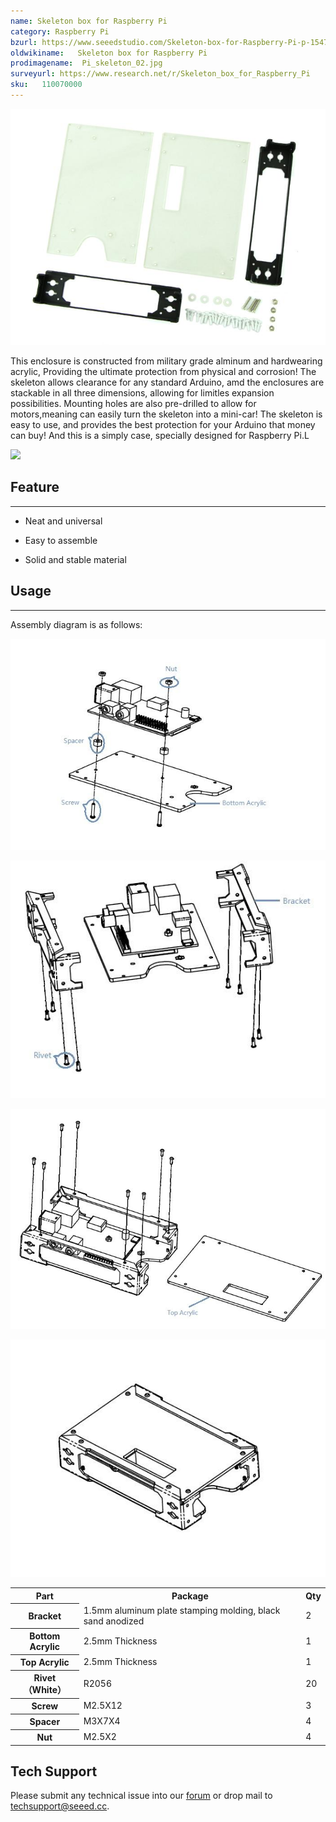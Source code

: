```yaml
---
name: Skeleton box for Raspberry Pi
category: Raspberry Pi
bzurl: https://www.seeedstudio.com/Skeleton-box-for-Raspberry-Pi-p-1547.html
oldwikiname:   Skeleton box for Raspberry Pi
prodimagename:  Pi_skeleton_02.jpg
surveyurl: https://www.research.net/r/Skeleton_box_for_Raspberry_Pi
sku:   110070000
---
```


![](https://github.com/SeeedDocument/Skeleton_box_for_Rasberry_Pi/raw/master/img/Pi_skeleton_02.jpg)

This enclosure is constructed from military grade alminum and hardwearing acrylic, Providing the ultimate protection from physical and corrosion! The skeleton allows clearance for any standard Arduino, amd the enclosures are stackable in all three dimensions, allowing for limitles expansion possibilities. Mounting holes are also pre-drilled to allow for motors,meaning can easily turn the skeleton into a mini-car! The skeleton is easy to use, and provides the best protection for your Arduino that money can buy! And this is a simply case, specially designed for Raspberry Pi.L

[![](https://github.com/SeeedDocument/Seeed-WiKi/raw/master/docs/images/300px-Get_One_Now_Banner-ragular.png)](https://www.seeedstudio.com/Skeleton-box-for-Raspberry-Pi-p-1547.html)

##  Feature
---
*   Neat and universal

*   Easy to assemble

*   Solid and stable material

##  Usage
---
Assembly diagram is as follows:

![](https://github.com/SeeedDocument/Skeleton_box_for_Rasberry_Pi/raw/master/img/Skeleton_Box1.jpg)

![](https://github.com/SeeedDocument/Skeleton_box_for_Rasberry_Pi/raw/master/img/Skeleton_Box2.jpg)

![](https://github.com/SeeedDocument/Skeleton_box_for_Rasberry_Pi/raw/master/img/Skeleton_Box3.jpg)

![](https://github.com/SeeedDocument/Skeleton_box_for_Rasberry_Pi/raw/master/img/Skeleton_Box4.jpg)

<table  cellspacing="0" width="80%">
<tr>
<th scope="col"> Part
</th>
<th scope="col"> Package
</th>
<th scope="col"> Qty
</th></tr>
<tr>
<th scope="row"> Bracket
</th>
<td> 1.5mm aluminum plate stamping molding, black sand anodized
</td>
<td> 2
</td></tr>
<tr>
<th scope="row"> Bottom Acrylic
</th>
<td> 2.5mm Thickness
</td>
<td> 1
</td></tr>
<tr>
<th scope="row">Top Acrylic
</th>
<td> 2.5mm Thickness
</td>
<td> 1
</td></tr>
<tr>
<th scope="row">Rivet（White）
</th>
<td> R2056
</td>
<td> 20
</td></tr>
<tr>
<th scope="row"> Screw
</th>
<td> M2.5X12
</td>
<td> 3
</td></tr>
<tr>
<th scope="row">Spacer
</th>
<td> M3X7X4
</td>
<td> 4
</td></tr>
<tr>
<th scope="row"> Nut
</th>
<td> M2.5X2
</td>
<td> 4
</td></tr></table>

## Tech Support
Please submit any technical issue into our [forum](http://forum.seeedstudio.com/) or drop mail to techsupport@seeed.cc. 